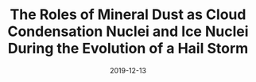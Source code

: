 ---
title: "The Roles of Mineral Dust as Cloud Condensation Nuclei and Ice Nuclei During the Evolution of a Hail Storm"
date: 2019-12-13
pubtype: "co-author"
featured: true
description: "Qian Chen, Yan Yin,  Hui Jiang,  Zhigang Chu,  Lulin Xue, Rulin Shi, <b>Xin Zhang</b> and Jinghua Chen <br> DOI: 10.1029/2019JD031403"
link: "https://doi.org/10.1029/2019JD031403"
weight: 1
sitemap:
  priority : 0.8
outputs: "resume"
---